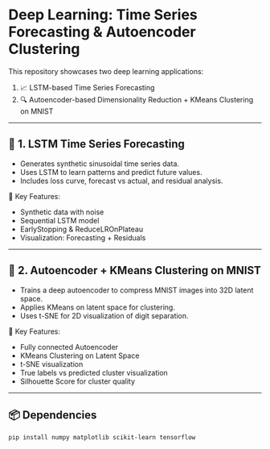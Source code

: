 # Deep Learning: Time Series Forecasting & Autoencoder Clustering

This repository showcases two deep learning applications:
1. 📈 LSTM-based Time Series Forecasting
2. 🔍 Autoencoder-based Dimensionality Reduction + KMeans Clustering on MNIST

---

## 📁 1. LSTM Time Series Forecasting

- Generates synthetic sinusoidal time series data.
- Uses LSTM to learn patterns and predict future values.
- Includes loss curve, forecast vs actual, and residual analysis.

📌 Key Features:
- Synthetic data with noise
- Sequential LSTM model
- EarlyStopping & ReduceLROnPlateau
- Visualization: Forecasting + Residuals

---

## 📁 2. Autoencoder + KMeans Clustering on MNIST

- Trains a deep autoencoder to compress MNIST images into 32D latent space.
- Applies KMeans on latent space for clustering.
- Uses t-SNE for 2D visualization of digit separation.

📌 Key Features:
- Fully connected Autoencoder
- KMeans Clustering on Latent Space
- t-SNE visualization
- True labels vs predicted cluster visualization
- Silhouette Score for cluster quality

---

## 📦 Dependencies

```bash
pip install numpy matplotlib scikit-learn tensorflow
